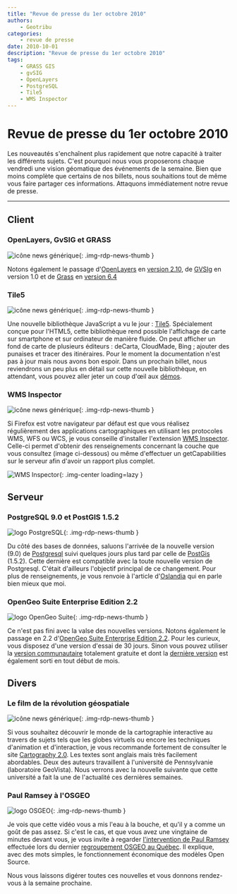 ```yaml
---
title: "Revue de presse du 1er octobre 2010"
authors:
    - Geotribu
categories:
    - revue de presse
date: 2010-10-01
description: "Revue de presse du 1er octobre 2010"
tags:
    - GRASS GIS
    - gvSIG
    - OpenLayers
    - PostgreSQL
    - Tile5
    - WMS Inspector
---
```


# Revue de presse du 1er octobre 2010

Les nouveautés s'enchaînent plus rapidement que notre capacité à traiter les différents sujets. C'est pourquoi nous vous proposerons chaque vendredi une vision géomatique des événements de la semaine. Bien que moins complète que certains de nos billets, nous souhaitions tout de même vous faire partager ces informations. Attaquons immédiatement notre revue de presse.

----

## Client

### OpenLayers, GvSIG et GRASS

![icône news générique](https://cdn.geotribu.fr/img/internal/icons-rdp-news/news.png "News Geotribu"){: .img-rdp-news-thumb }

Notons également le passage d'[OpenLayers](https://openlayers.org/) en [version 2.10](http://trac.osgeo.org/openlayers/wiki/Release/2.10/Notes), de [GVSIg](https://confluence.prodevelop.es/display/GVMN/Home) en version 1.0 et de [Grass](http://grass.osgeo.org/) en [version 6.4](http://grass.osgeo.org/announces/announce_grass640.html)

### Tile5

![icône news générique](https://cdn.geotribu.fr/img/internal/icons-rdp-news/news.png "News Geotribu"){: .img-rdp-news-thumb }

Une nouvelle bibliothèque JavaScript a vu le jour : [Tile5](http://www.tile5.org). Spécialement conçue pour l'HTML5, cette bibliothèque rend possible l'affichage de carte sur smartphone et sur ordinateur de manière fluide. On peut afficher un fond de carte de plusieurs éditeurs : deCarta, CloudMade, Bing ; ajouter des punaises et tracer des itinéraires. Pour le moment la documentation n'est pas à jour mais nous avons bon espoir. Dans un prochain billet, nous reviendrons un peu plus en détail sur cette nouvelle bibliothèque, en attendant, vous pouvez aller jeter un coup d'œil aux [démos](http://www.tile5.org/demos/mapping/).

### WMS Inspector

![icône news générique](https://cdn.geotribu.fr/img/internal/icons-rdp-news/news.png "News Geotribu"){: .img-rdp-news-thumb }

Si Firefox est votre navigateur par défaut est que vous réalisez régulièrement des applications cartographiques en utilisant les protocoles WMS, WFS ou WCS, je vous conseille d'installer l'extension [WMS Inspector](https://addons.mozilla.org/en-US/firefox/addon/91406/). Celle-ci permet d'obtenir des renseignements concernant la couche que vous consultez (image ci-dessous) ou même d'effectuer un getCapabilities sur le serveur afin d'avoir un rapport plus complet.

![WMS Inspector](https://cdn.geotribu.fr/img/articles-blog-rdp/client/OpenLayers/wms_firefox.png "WMS Inspector"){: .img-center loading=lazy }

## Serveur

### PostgreSQL 9.0 et PostGIS 1.5.2

![logo PostgreSQL](https://cdn.geotribu.fr/img/logos-icones/logiciels_librairies/postgresql.png "logo PostgreSQL"){: .img-rdp-news-thumb }

Du côté des bases de données, saluons l'arrivée de la nouvelle version (9.0) de [Postgresql](http://www.postgresql.org/) suivi quelques jours plus tard par celle de [PostGis](http://postgis.refractions.net/) (1.5.2). Cette dernière est compatible avec la toute nouvelle version de Postgresql. C'était d'ailleurs l'objectif principal de ce changement. Pour plus de renseignements, je vous renvoie à l'article d'[Oslandia](https://www.oslandia.com/tech/?p=837) qui en parle bien mieux que moi.

### OpenGeo Suite Enterprise Edition 2.2

![logo OpenGeo Suite](https://cdn.geotribu.fr/img/logos-icones/logiciels_librairies/opengeosuite.png "logo OpenGeo Suite"){: .img-rdp-news-thumb }

Ce n'est pas fini avec la valse des nouvelles versions. Notons également le passage en 2.2 d'[OpenGeo Suite Enterprise Edition 2.2](http://blog.opengeo.org/2010/09/28/opengeo-suite-enterprise-edition-2-2-released/). Pour les curieux, vous disposez d'une version d'essai de 30 jours. Sinon vous pouvez utiliser la [version communautaire](http://opengeo.org/community/suite/) totalement gratuite et dont la [dernière version](http://opengeo.org/community/suite/whatsnew/) est également sorti en tout début de mois.

## Divers

### Le film de la révolution géospatiale

![icône news générique](https://cdn.geotribu.fr/img/internal/icons-rdp-news/news.png "News Geotribu"){: .img-rdp-news-thumb }

Si vous souhaitez découvrir le monde de la cartographie interactive au travers de sujets tels que les globes virtuels ou encore les techniques d'animation et d'interaction, je vous recommande fortement de consulter le site [Cartography 2.0](http://cartography2.org). Les textes sont anglais mais très facilement abordables. Deux des auteurs travaillent à l'université de Pennsylvanie (laboratoire GeoVista). Nous verrons avec la nouvelle suivante que cette université a fait la une de l'actualité ces dernières semaines.

### Paul Ramsey à l'OSGEO

![logo OSGEO](https://cdn.geotribu.fr/img/logos-icones/entreprises_association/osgeo.png "logo OSGEO"){: .img-rdp-news-thumb }

Je vois que cette vidéo vous a mis l'eau à la bouche, et qu'il y a comme un goût de pas assez. Si c'est le cas, et que vous avez une vingtaine de minutes devant vous, je vous invite à regarder [l'intervention de Paul Ramsey](http://fosslc.org/drupal/content/beyond-nerds-bearing-gifts-future-open-source-economy) effectuée lors du dernier [regroupement OSGEO au Québec](http://rendez-vous-osgeo-qc.org/2010/). Il explique, avec des mots simples, le fonctionnement économique des modèles Open Source.

Nous vous laissons digérer toutes ces nouvelles et vous donnons rendez-vous à la semaine prochaine.
